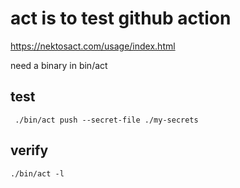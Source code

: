 # act is to test github action

https://nektosact.com/usage/index.html

need a binary in bin/act

## test

``` ./bin/act push --secret-file ./my-secrets```

## verify 
``` ./bin/act -l ```